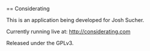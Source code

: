 == Considerating

This is an application being developed for Josh Sucher.

Currently running live at: http://considerating.com

Released under the GPLv3.
